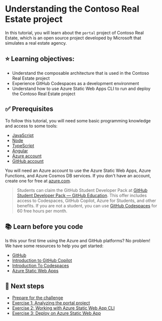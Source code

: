 # Understanding the Contoso Real Estate project

In this tutorial, you will learn about the `portal` project of Contoso Real Estate, which is an open source project developed by Microsoft that simulates a real estate agency.

## ⭐️ Learning objectives:

- Understand the composable architecture that is used in the Contoso Real Estate project
- Experience GitHub Codespaces as a development environment
- Understand how to use Azure Static Web Apps CLI to run and deploy the Contoso Real Estate project

## ✅ Prerequisites

To follow this tutorial, you will need some basic programming knowledge and access to some tools:

- [JavaScript](https://learn.microsoft.com/shows/beginners-series-to-javascript/?WT.mc_id=academic-101248-cyzanon)
- [Node](https://learn.microsoft.com/shows/beginners-series-to-nodejs/?WT.mc_id=academic-101248-cyzanon)
- [TypeScript](https://www.typescriptlang.org/?WT.mc_id=academic-101248-cyzanon)
- [Angular](https://angular.io/)
- [Azure account](https://azure.microsoft.com/free/?WT.mc_id=academic-101248-cyzanon)
- [GitHub account](https://github.com/?WT.mc_id=academic-101248-cyzanon)

You will need an Azure account to use the Azure Static Web Apps, Azure Functions, and Azure Cosmos DB services. If you don't have an account, create one for free at [azure.com](https://azure.microsoft.com/free/?WT.mc_id=academic-101248-cyzanon).

> Students can claim the GitHub Student Developer Pack at [GitHub Student Developer Pack — GitHub Education](https://aka.ms/Copilot4Students). This offer includes access to Codespaces, GitHub Copilot, Azure for Students, and other benefits. If you are not a student, you can use [GitHub Codespaces](https://docs.github.com/en/codespaces/?WT.mc_id=academic-101248-cyzanon) for 60 free hours per month.


## 📚 Learn before you code

Is this your first time using the Azure and GitHub platforms? No problem! We have some resources to help you get started:

- [GitHub](https://learn.microsoft.com/training/github/?WT.mc_id=academic-101248-cyzanon)
- [Introduction to GitHub Copilot](https://learn.microsoft.com/training/modules/introduction-to-github-copilot/?WT.mc_id=academic-101248-cyzanon)
- [Introduction To Codespaces](https://aka.ms/CodespacesVideoTutorial)
- [Azure Static Web Apps](https://learn.microsoft.com/azure/static-web-apps/overview/?WT.mc_id=academic-101248-cyzanon)

## 🚀 Next steps
- [Prepare for the challenge](./02-prepare.md)
- [Exercise 1: Analyzing the portal project](./03-analyzing-portal.md)
- [Exercise 2: Working with Azure Static Web App CLI](./04-exercise-swa-cli.md)
- [Exercise 3: Deploy on Azure Static Web App](./05-exercise-portal-deploy.md)
